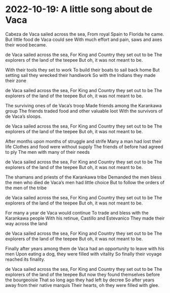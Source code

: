 2022-10-19: A little song about de Vaca
========================


Cabeza de Vaca sailed across the sea,
From royal Spain to Florida he came.
But little food de Vaca could see
With much effort and pain, saws and axes their wood became.

de Vaca sailed across the sea,
For King and Country they set out to be
The explorers of the land of the teepee
But oh, it was not meant to be.

With their tools they set to work
To build their boats to sail back home
But setting sail they wrecked their handiwork
So with the Indians they made their zone

de Vaca sailed across the sea,
For King and Country they set out to be
The explorers of the land of the teepee
But oh, it was not meant to be.

The surviving ones of de Vaca’s troop
Made friends among the Karankawa group
The friends traded food and other valuable loot
With the survivors of de Vaca’s sloops.

de Vaca sailed across the sea,
For King and Country they set out to be
The explorers of the land of the teepee
But oh, it was not meant to be.

After months upon months of struggle and strife
Many a man had lost their life
Clothes and food were without supply
The friends of before had agreed to ply
The men with many of their needs

de Vaca sailed across the sea,
For King and Country they set out to be
The explorers of the land of the teepee
But oh, it was not meant to be.

The shamans and priests of the Karankawa tribe
Demanded the men bless the men who died
de Vaca’s men had little choice
But to follow the orders of the men of the tribe

de Vaca sailed across the sea,
For King and Country they set out to be
The explorers of the land of the teepee
But oh, it was not meant to be.

For many a year de Vaca would continue
To trade and bless with the Karankawa people
With his retinue, Castillo and Estevanico
They made their way across the land

de Vaca sailed across the sea,
For King and Country they set out to be
The explorers of the land of the teepee
But oh, it was not meant to be.

Finally after years among them
de Vaca had an opportunity to leave with his men
Upon eating a dog, they were filled with vitality
So finally their voyage reached its finality.

de Vaca sailed across the sea,
For King and Country they set out to be
The explorers of the land of the teepee
But now they found themselves before the bourgeoisie
That so long ago they had left by decree
So after years away from their native marquis
Their hearts, oh they were filled with glee.


